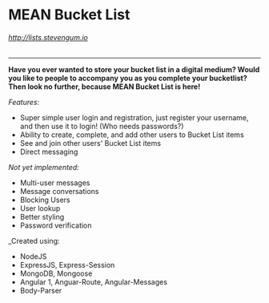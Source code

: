 # MEAN Bucket List
###### http://lists.stevengum.io
---
__Have you ever wanted to store your bucket list in a digital medium? Would you like to people to accompany you as you complete your bucketlist? Then look no further, because MEAN Bucket List is here!__

_Features:_
- Super simple user login and registration, just register your username, and then use it to login! (Who needs passwords?)
- Ability to create, complete, and add other users to Bucket List items
- See and join other users' Bucket List items
- Direct messaging

_Not yet implemented:_
- Multi-user messages
- Message conversations
- Blocking Users
- User lookup
- Better styling
- Password verification 

_Created using:
- NodeJS
- ExpressJS, Express-Session
- MongoDB, Mongoose
- Angular 1, Anguar-Route, Angular-Messages
- Body-Parser
